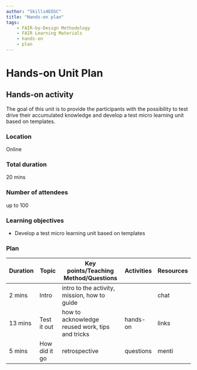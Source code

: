 ```yaml
---
author: "Skills4EOSC"
title: "Hands-on plan"
tags: 
    - FAIR-by-Design Methodology
    - FAIR Learning Materials
    - hands-on
    - plan
---
```


# Hands-on Unit Plan

## Hands-on activity

The goal of this unit is to provide the participants with the possibility to test drive their accumulated knowledge and develop a test micro learning unit based on templates.

### Location
Online

### Total duration
20 mins

### Number of attendees
up to 100

### Learning objectives
- Develop a test micro learning unit based on templates

### Plan
| Duration | Topic          | Key points/Teaching Method/Questions                 | Activities | Resources |
|----------|----------------|------------------------------------------------------|------------|-----------|
| 2 mins   | Intro          | intro to the activity, mission, how to guide         |            | chat      |
| 13 mins  | Test it out    | how to acknowledge reused work, tips and tricks      | hands-on   | links     |
| 5 mins   | How did it go  | retrospective                                        | questions  | menti     |

